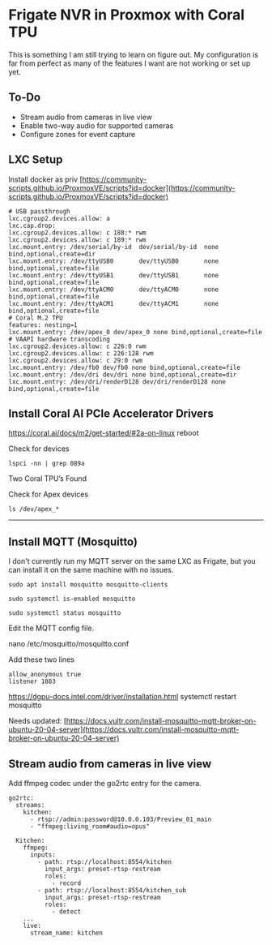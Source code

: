 # Frigate NVR in Proxmox with Coral TPU

This is something I am still trying to learn on figure out. My configuration is far from perfect as many of the features I want are not working or set up yet.

## To-Do
* Stream audio from cameras in live view
* Enable two-way audio for supported cameras
* Configure zones for event capture

## LXC Setup
Install docker as priv [https://community-scripts.github.io/ProxmoxVE/scripts?id=docker](https://community-scripts.github.io/ProxmoxVE/scripts?id=docker)

```
# USB passthrough
lxc.cgroup2.devices.allow: a
lxc.cap.drop:
lxc.cgroup2.devices.allow: c 188:* rwm
lxc.cgroup2.devices.allow: c 189:* rwm
lxc.mount.entry: /dev/serial/by-id  dev/serial/by-id  none bind,optional,create=dir
lxc.mount.entry: /dev/ttyUSB0       dev/ttyUSB0       none bind,optional,create=file
lxc.mount.entry: /dev/ttyUSB1       dev/ttyUSB1       none bind,optional,create=file
lxc.mount.entry: /dev/ttyACM0       dev/ttyACM0       none bind,optional,create=file
lxc.mount.entry: /dev/ttyACM1       dev/ttyACM1       none bind,optional,create=file
# Coral M.2 TPU
features: nesting=1
lxc.mount.entry: /dev/apex_0 dev/apex_0 none bind,optional,create=file
# VAAPI hardware transcoding
lxc.cgroup2.devices.allow: c 226:0 rwm
lxc.cgroup2.devices.allow: c 226:128 rwm
lxc.cgroup2.devices.allow: c 29:0 rwm
lxc.mount.entry: /dev/fb0 dev/fb0 none bind,optional,create=file
lxc.mount.entry: /dev/dri dev/dri none bind,optional,create=dir
lxc.mount.entry: /dev/dri/renderD128 dev/dri/renderD128 none bind,optional,create=file
```

## Install Coral AI PCIe Accelerator Drivers
https://coral.ai/docs/m2/get-started/#2a-on-linux
reboot

Check for devices

```
lspci -nn | grep 089a
```

Two Coral TPU’s Found

Check for Apex devices

```
ls /dev/apex_*
```

---

## Install MQTT (Mosquitto)
I don't currently run my MQTT server on the same LXC as Frigate, but you can install it on the same machine with no issues. 

```
sudo apt install mosquitto mosquitto-clients

sudo systemctl is-enabled mosquitto

sudo systemctl status mosquitto
```


Edit the MQTT config file.

nano /etc/mosquitto/mosquitto.conf

Add these two lines

```
allow_anonymous true
listener 1883
```
https://dgpu-docs.intel.com/driver/installation.html
systemctl restart mosquitto

Needs updated: [https://docs.vultr.com/install-mosquitto-mqtt-broker-on-ubuntu-20-04-server](https://docs.vultr.com/install-mosquitto-mqtt-broker-on-ubuntu-20-04-server)

## Stream audio from cameras in live view
Add ffmpeg codec under the go2rtc entry for the camera.
```
go2rtc:
  streams:
    kitchen:
      - rtsp://admin:password@10.0.0.103/Preview_01_main
      - "ffmpeg:living_room#audio=opus"
``` 
```
  Kitchen:
    ffmpeg:
      inputs:
        - path: rtsp://localhost:8554/kitchen
          input_args: preset-rtsp-restream
          roles:
            - record
        - path: rtsp://localhost:8554/kitchen_sub
          input_args: preset-rtsp-restream
          roles:
            - detect
    ...
    live:
      stream_name: kitchen
```
